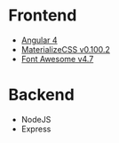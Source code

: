 # Frontend
* [Angular 4](https://angular.io/)
* [MaterializeCSS v0.100.2](http://materializecss.com/)
* [Font Awesome v4.7](http://fontawesome.io)

# Backend
* NodeJS
* Express
